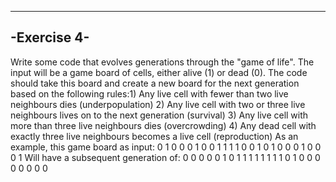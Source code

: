 ------------
-Exercise 4-
------------
Write some code that evolves generations through the "game of life".
The input will be a game board of cells, either alive (1) or dead (0).
The code should take this board and create a new board for the next
generation based on the following rules:1) Any live cell with fewer than two live neighbours dies (underpopulation)
2) Any live cell with two or three live neighbours lives on to the
next generation (survival)
3) Any live cell with more than three live neighbours dies
(overcrowding)
4) Any dead cell with exactly three live neighbours becomes a live
cell (reproduction)
As an example, this game board as input:
0 1 0 0 0
1 0 0 1 1
1 1 0 0 1
0 1 0 0 0
1 0 0 0 1
Will have a subsequent generation of:
0 0 0 0 0
1 0 1 1 1
1 1 1 1 1
0 1 0 0 0
0 0 0 0 0